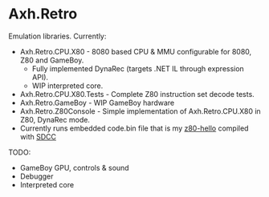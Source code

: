 # Axh.Retro
Emulation libraries.
Currently:

* Axh.Retro.CPU.X80 - 8080 based CPU & MMU configurable for 8080, Z80 and GameBoy.
  * Fully implemented DynaRec (targets .NET IL through expression API).
  * WIP interpreted core.
* Axh.Retro.CPU.X80.Tests - Complete Z80 instruction set decode tests.
* Axh.Retro.GameBoy - WIP GameBoy hardware
* Axh.Retro.Z80Console - Simple implementation of Axh.Retro.CPU.X80 in Z80, DynaRec mode.
 * Currently runs embedded code.bin file that is my [z80-hello](https://github.com/axle-h/z80-hello) compiled with [SDCC](http://sdcc.sourceforge.net/)
 
 
TODO:
* GameBoy GPU, controls & sound
* Debugger
* Interpreted core